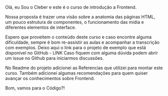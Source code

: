 Olá, eu Sou o Cleber e este é o curso de introdução a Frontend.

Nossa proposta é trazer uma visão sobre a anatomia das páginas HTML, um pouco estrutura de componentes, o funcionamento das midia e diferentes elementos de interface.

Espero que proveitem o conteúdo deste curso e caso encontre alguma dificuldade, sempre é bom re-assistir as aulas e acompanhar a transcrição com exemplos.
Deixo aqui o link para o projeto de exemplo que está disponível no GitHub - LINK
Caso fiquem com alguma dúvida podem abrir um issue no Github para iniciarmos discussões.

No Readme do projeto adicionei as Referencias que utilizei para montar este curso. Também adicionei algumas recomendações para quem quiser avançar os conhecimentos sobre Frontend.

Bom, vamos para o Código?!
